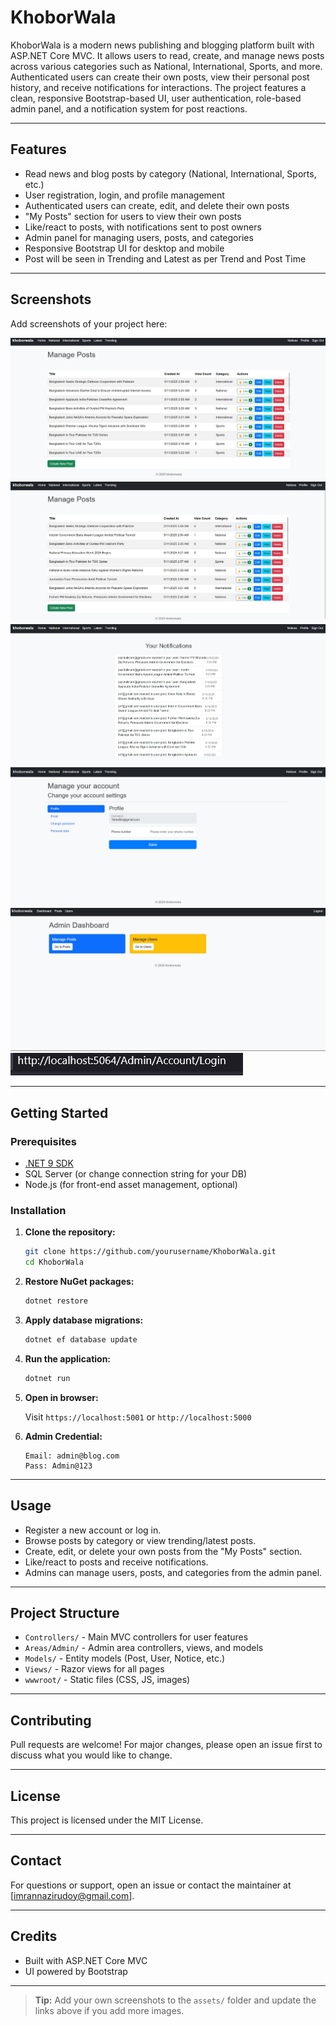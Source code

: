 # KhoborWala

KhoborWala is a modern news publishing and blogging platform built with ASP.NET Core MVC. It allows users to read, create, and manage news posts across various categories such as National, International, Sports, and more. Authenticated users can create their own posts, view their personal post history, and receive notifications for interactions. The project features a clean, responsive Bootstrap-based UI, user authentication, role-based admin panel, and a notification system for post reactions.

---

## Features

- Read news and blog posts by category (National, International, Sports, etc.)
- User registration, login, and profile management
- Authenticated users can create, edit, and delete their own posts
- "My Posts" section for users to view their own posts
- Like/react to posts, with notifications sent to post owners
- Admin panel for managing users, posts, and categories
- Responsive Bootstrap UI for desktop and mobile
- Post will be seen in Trending and Latest as per Trend and Post Time

---

## Screenshots

Add screenshots of your project here:

![Home Page](assets/home_page%20-%20Copy.jpg)
![Trending Page](assets/trending_page%20jpg)
![Notices Page](assets/notices_page%20-%20Copy.jpg)
![Profile Page](assets/profile%20-%20Copy.jpg)
![Admin Dashboard](assets/admin_dashboard.jpg)
![Admin Route](assets/admin_route.jpg)

---

## Getting Started

### Prerequisites

- [.NET 9 SDK](https://dotnet.microsoft.com/en-us/download/dotnet/9.0)
- SQL Server (or change connection string for your DB)
- Node.js (for front-end asset management, optional)

### Installation

1. **Clone the repository:**

   ```bash
   git clone https://github.com/yourusername/KhoborWala.git
   cd KhoborWala
   ```

2. **Restore NuGet packages:**

   ```bash
   dotnet restore
   ```

3. **Apply database migrations:**

   ```bash
   dotnet ef database update
   ```

4. **Run the application:**

   ```bash
   dotnet run
   ```

5. **Open in browser:**

   Visit `https://localhost:5001` or `http://localhost:5000`

6. **Admin Credential:**

   ```
   Email: admin@blog.com
   Pass: Admin@123
   ```

---

## Usage

- Register a new account or log in.
- Browse posts by category or view trending/latest posts.
- Create, edit, or delete your own posts from the "My Posts" section.
- Like/react to posts and receive notifications.
- Admins can manage users, posts, and categories from the admin panel.

---

## Project Structure

- `Controllers/` - Main MVC controllers for user features
- `Areas/Admin/` - Admin area controllers, views, and models
- `Models/` - Entity models (Post, User, Notice, etc.)
- `Views/` - Razor views for all pages
- `wwwroot/` - Static files (CSS, JS, images)

---

## Contributing

Pull requests are welcome! For major changes, please open an issue first to discuss what you would like to change.

---

## License

This project is licensed under the MIT License.

---

## Contact

For questions or support, open an issue or contact the maintainer at [imrannazirudoy@gmail.com].

---

## Credits

- Built with ASP.NET Core MVC
- UI powered by Bootstrap

---

> **Tip:** Add your own screenshots to the `assets/` folder and update the links above if you add more images.
